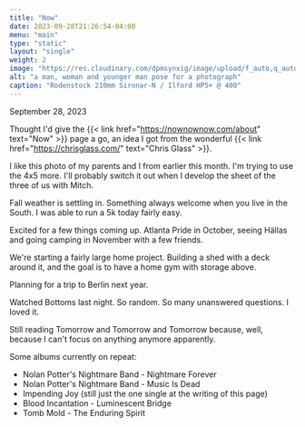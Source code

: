 ```yaml
---
title: "Now"
date: 2023-09-28T21:26:54-04:00
menu: "main"
type: "static"
layout: "single"
weight: 2
image: "https://res.cloudinary.com/dpmsynxig/image/upload/f_auto,q_auto:good/v1695951745/now-posts/2023-09-28/untitled-13-Pano.jpg"
alt: "a man, woman and younger man pose for a photograph"
caption: "Rodenstock 210mm Sironar-N / Ilford HP5+ @ 400"
---
```


September 28, 2023

Thought I'd give the {{< link href="https://nownownow.com/about" text="Now" >}} page a go, an idea I got from the wonderful {{< link href="https://chrisglass.com/" text="Chris Glass" >}}.

I like this photo of my parents and I from earlier this month. I'm trying to use the 4x5 more. I'll probably switch it out when I develop the sheet of the three of us with Mitch.

Fall weather is settling in. Something always welcome when you live in the South. I was able to run a 5k today fairly easy.

Excited for a few things coming up. Atlanta Pride in October, seeing Hällas and going camping in November with a few friends.

We're starting a fairly large home project. Building a shed with a deck around it, and the goal is to have a home gym with storage above.

Planning for a trip to Berlin next year.

Watched Bottoms last night. So random. So many unanswered questions. I loved it.

Still reading Tomorrow and Tomorrow and Tomorrow because, well, because I can't focus on anything anymore apparently.

Some albums currently on repeat:
- Nolan Potter's Nightmare Band - Nightmare Forever
- Nolan Potter's Nightmare Band - Music Is Dead
- Impending Joy (still just the one single at the writing of this page)
- Blood Incantation - Luminescent Bridge
- Tomb Mold - The Enduring Spirit
